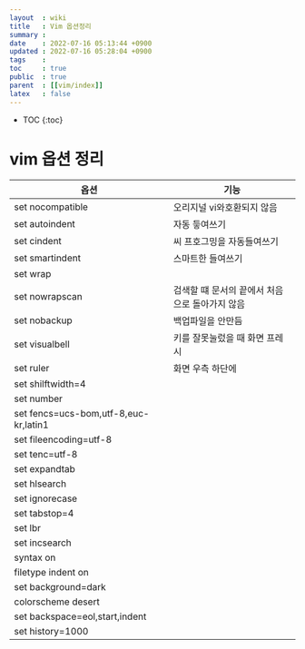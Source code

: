 ```yaml
---
layout  : wiki
title   : Vim 옵션정리 
summary : 
date    : 2022-07-16 05:13:44 +0900
updated : 2022-07-16 05:28:04 +0900
tags    : 
toc     : true
public  : true
parent  : [[vim/index]]
latex   : false
---
```

* TOC
{:toc}

# vim 옵션 정리

| 옵션                                  | 기능                                           |
|---------------------------------------|------------------------------------------------|
| set nocompatible                      | 오리지널 vi와호환되지 않음                     |
| set autoindent                        | 자동 듷여쓰기                                  |
| set cindent                           | 씨 프호그밍을 자동들여쓰기                     |
| set smartindent                       | 스마트한 들여쓰기                              |
| set wrap                              |                                                |
| set nowrapscan                        | 검색할 떄 문서의 끝에서 처음으로 돌아가지 않음 |
| set nobackup                          | 백업파일을 안만듬                              |
| set visualbell                        | 키를 잘못눌렀을 때 화면 프레시                 |
| set ruler                             | 화면 우측 하단에                               |
| set shilftwidth=4                     |                                                |
| set number                            |                                                |
| set fencs=ucs-bom,utf-8,euc-kr,latin1 |                                                |
| set fileencoding=utf-8                |                                                |
| set tenc=utf-8                        |                                                |
| set expandtab                         |                                                |
| set hlsearch                          |                                                |
| set ignorecase                        |                                                |
| set tabstop=4                         |                                                |
| set lbr                               |                                                |
| set incsearch                         |                                                |
| syntax on                             |                                                |
| filetype indent on                    |                                                |
| set background=dark                   |                                                |
| colorscheme desert                    |                                                |
| set backspace=eol,start,indent        |                                                |
| set history=1000                      |                                                |

